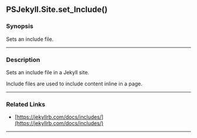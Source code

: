 PSJekyll.Site.set_Include()
---------------------------

### Synopsis
Sets an include file.

---

### Description

Sets an include file in a Jekyll site.

Include files are used to include content inline in a page.

---

### Related Links
* [https://jekyllrb.com/docs/includes/](https://jekyllrb.com/docs/includes/)

---

